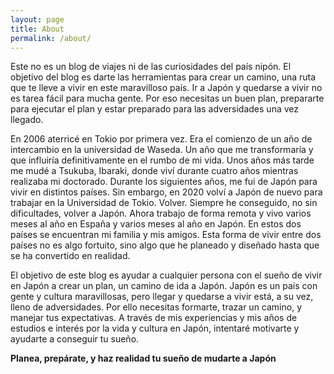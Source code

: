 ```yaml
---
layout: page
title: About
permalink: /about/
---
```


Este no es un blog de viajes ni de las curiosidades del país nipón. El objetivo del blog es darte las herramientas para crear un camino, una ruta que te lleve a vivir en este maravilloso país. Ir a Japón y quedarse a vivir no es tarea fácil para mucha gente. Por eso necesitas un buen plan, prepararte para ejecutar el plan y estar preparado para las adversidades una vez llegado. 

En 2006 aterricé en Tokio por primera vez. Era el comienzo de un año de intercambio en la universidad de Waseda. Un año que me transformaría y que influiría definitivamente en el rumbo de mi vida. Unos años más tarde me mudé a Tsukuba, Ibaraki, donde viví durante cuatro años mientras realizaba mi doctorado. Durante los siguientes años, me fui de Japón para vivir en distintos países. Sin embargo, en 2020 volví a Japón de nuevo para trabajar en la Universidad de Tokio. Volver. Siempre he conseguido, no sin dificultades, volver a Japón. Ahora trabajo de forma remota y vivo varios meses al año en España y varios meses al año en Japón. En estos dos países se encuentran mi familia y mis amigos. Esta forma de vivir entre dos países no es algo fortuito, sino algo que he planeado y diseñado hasta que se ha convertido en realidad. 

El objetivo de este blog es ayudar a cualquier persona con el sueño de vivir en Japón a crear un plan, un camino de ida a Japón. Japón es un país con gente y cultura maravillosas, pero llegar y quedarse a vivir está, a su vez, lleno de adversidades. Por ello necesitas formarte, trazar un camino, y manejar tus expectativas. A través de mis experiencias y mis años de estudios e interés por la vida y cultura en Japón, intentaré motivarte y ayudarte a conseguir tu sueño.

**Planea, prepárate, y haz realidad tu sueño de mudarte a Japón**

